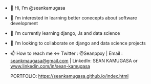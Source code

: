 - 👋 Hi, I’m @seankamugasa
- 👀 I’m interested in learning better conecepts about software development
- 🌱 I’m currently learning django, Js and data science
- 💞️ I’m looking to collaborate on django and data science projects
- 📫 How to reach me <=>
     Twitter : @Seanppxy | Email   : seankmaugasa@gmail.com | LinkedIn: SEAN KAMUGASA or www.linkedin.com/in/sean-kamugasa
     
     PORTFOLIO: https://seankamugasa.github.io/index.html
<!---
seankamugasa/seankamugasa is a ✨ special ✨ repository because its `README.md` (this file) appears on your GitHub profile.
You can click the Preview link to take a look at your changes.
--->
